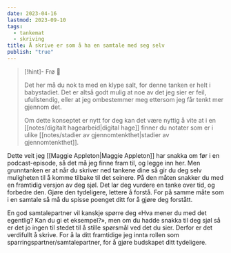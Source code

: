 ```yaml
---
date: 2023-04-16
lastmod: 2023-09-10
tags:
  - tankemat
  - skriving
title: Å skrive er som å ha en samtale med seg selv
publish: "true"
---
```


> [!hint]- Frø  🌱
>
> Det her må du nok ta med en klype salt, for denne tanken er helt i babystadiet. Det er altså godt mulig at noe av det jeg sier er feil, ufullstendig, eller at jeg ombestemmer meg ettersom jeg får tenkt mer gjennom det.
> 
> Om dette konseptet er nytt for deg kan det være nyttig å vite at i en [[notes/digitalt hagearbeid|digital hage]] finner du notater som er i ulike [[notes/stadier av gjennomtenkthet|stadier av gjennomtenkthet]].

Dette veit jeg [[Maggie Appleton|Maggie Appleton]] har snakka om før i en podcast-episode, så det må jeg finne fram til, og legge inn her. Men grunntanken er at når du skriver ned tankene dine så gir du deg selv muligheten til å komme tilbake til det seinere. På den måten snakker du med en framtidig versjon av deg sjøl. Det lar deg vurdere en tanke over tid, og forbedre den. Gjøre den tydeligere, lettere å forstå. For på samme måte som i en samtale så må du spisse poenget ditt for å gjøre deg forstått.

En god samtalepartner vil kanskje spørre deg «Hva mener du med det egentlig? Kan du gi et eksempel?», men om du hadde snakka til deg sjøl så er det jo ingen til stedet til å stille spørsmål ved det du sier. Derfor er det verdifullt å skrive. For å la ditt framtidige jeg innta rollen som sparringspartner/samtalepartner, for å gjøre budskapet ditt tydeligere.
